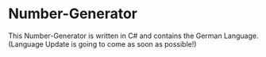 # Number-Generator
This Number-Generator is written in C# and contains the German Language. (Language Update is going to come as soon as possible!)
